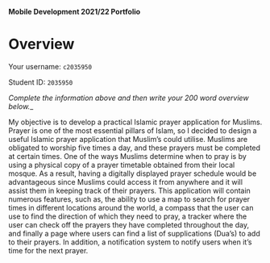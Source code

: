 **Mobile Development 2021/22 Portfolio**
# Overview

Your username: `c2035950`

Student ID: `2035950`

_Complete the information above and then write your 200 word overview below.__

My objective is to develop a practical Islamic prayer application for Muslims. Prayer is one of the most essential pillars of Islam, so I decided to design a useful Islamic prayer application that Muslim’s could utilise. Muslims are obligated to worship five times a day, and these prayers must be completed at certain times. One of the ways Muslims determine when to pray is by using a physical copy of a prayer timetable obtained from their local mosque. As a result, having a digitally displayed prayer schedule would be advantageous since Muslims could access it from anywhere and it will assist them in keeping track of their prayers. This application will contain numerous features, such as, the ability to use a map to search for prayer times in different locations around the world, a compass that the user can use to find the direction of which they need to pray, a tracker where the user can check off the prayers they have completed throughout the day, and finally a page where users can find a list of supplications (Dua’s) to add to their prayers. In addition, a notification system to notify users when it’s time for the next prayer.
